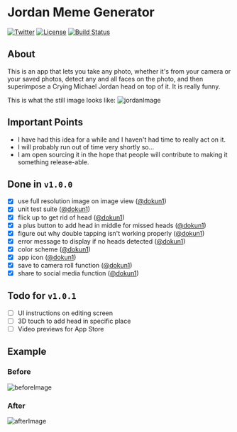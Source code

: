 # Jordan Meme Generator

[![Twitter](https://img.shields.io/badge/contact-@dokun24-blue.svg?style=flat)](https://twitter.com/dokun24)
[![License](http://img.shields.io/badge/license-MIT-green.svg?style=flat)](https://github.com/dokun1/firstRuleFireplace/blob/master/LICENSE)
[![Build Status](https://travis-ci.org/dokun1/jordan-meme-ios.svg?branch=master)](https://travis-ci.org/dokun1/jordan-meme-ios)

## About
This is an app that lets you take any photo, whether it's from your camera or your saved photos, detect any and all faces on the photo, and then superimpose a Crying Michael Jordan head on top of it. It is really funny.

This is what the still image looks like:
![jordanImage](https://raw.githubusercontent.com/dokun1/jordan-meme-ios/master/JordanHeadMeme/JordanHeadMeme/Assets.xcassets/jordanHead.imageset/jordanHead.png)

## Important Points

* I have had this idea for a while and I haven't had time to really act on it.
* I will probably run out of time very shortly so...
* I am open sourcing it in the hope that people will contribute to making it something release-able.
 

## Done in `v1.0.0`

- [x] use full resolution image on image view ([@dokun1](https://github.com/dokun1))
- [x] unit test suite ([@dokun1](https://github.com/dokun1))
- [x] flick up to get rid of head ([@dokun1](https://github.com/dokun1))
- [x] a plus button to add head in middle for missed heads ([@dokun1](https://github.com/dokun1))
- [x] figure out why double tapping isn't working properly ([@dokun1](https://github.com/dokun1))
- [x] error message to display if no heads detected ([@dokun1](https://github.com/dokun1))
- [x] color scheme ([@dokun1](https://github.com/dokun1))
- [x] app icon ([@dokun1](https://github.com/dokun1))
- [x] save to camera roll function ([@dokun1](https://github.com/dokun1))
- [x] share to social media function ([@dokun1](https://github.com/dokun1))

## Todo for `v1.0.1`

- [ ] UI instructions on editing screen
- [ ] 3D touch to add head in specific place
- [ ] Video previews for App Store

## Example

### Before
![beforeImage](https://raw.githubusercontent.com/dokun1/jordan-meme-ios/master/JordanHeadMeme/before.jpg)
### After
![afterImage](https://raw.githubusercontent.com/dokun1/jordan-meme-ios/master/JordanHeadMeme/after.jpg)

